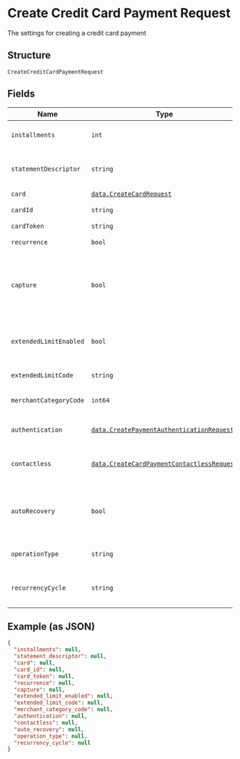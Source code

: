 
# Create Credit Card Payment Request

The settings for creating a credit card payment

## Structure

`CreateCreditCardPaymentRequest`

## Fields

| Name | Type | Tags | Description |
|  --- | --- | --- | --- |
| `installments` | `int` | Optional | Number of installments<br>**Default**: `1` |
| `statementDescriptor` | `string` | Optional | The text that will be shown on the credit card's statement |
| `card` | [`data.CreateCardRequest`](../../doc/models/create-card-request.md) | Optional | Credit card data |
| `cardId` | `string` | Optional | The credit card id |
| `cardToken` | `string` | Optional | - |
| `recurrence` | `bool` | Optional | Indicates a recurrence |
| `capture` | `bool` | Optional | Indicates if the operation should be only authorization or auth and capture.<br>**Default**: `true` |
| `extendedLimitEnabled` | `bool` | Optional | Indicates whether the extended label (private label) is enabled |
| `extendedLimitCode` | `string` | Optional | Extended Limit Code |
| `merchantCategoryCode` | `int64` | Optional | Customer business segment code |
| `authentication` | [`data.CreatePaymentAuthenticationRequest`](../../doc/models/create-payment-authentication-request.md) | Optional | The payment authentication request |
| `contactless` | [`data.CreateCardPaymentContactlessRequest`](../../doc/models/create-card-payment-contactless-request.md) | Optional | The Credit card payment contactless request |
| `autoRecovery` | `bool` | Optional | Indicates whether a particular payment will enter the offline retry flow |
| `operationType` | `string` | Optional | AuthOnly, AuthAndCapture, PreAuth |
| `recurrencyCycle` | `string` | Optional | Defines whether the card has been used one or more times. |

## Example (as JSON)

```json
{
  "installments": null,
  "statement_descriptor": null,
  "card": null,
  "card_id": null,
  "card_token": null,
  "recurrence": null,
  "capture": null,
  "extended_limit_enabled": null,
  "extended_limit_code": null,
  "merchant_category_code": null,
  "authentication": null,
  "contactless": null,
  "auto_recovery": null,
  "operation_type": null,
  "recurrency_cycle": null
}
```


